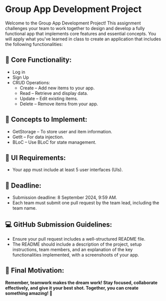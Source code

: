 # Group App Development Project
Welcome to the Group App Development Project! This assignment challenges your team to work together to design and develop a fully functional app that implements core features and essential concepts. You will apply what you've learned in class to create an application that includes the following functionalities:

## 📱 Core Functionality:
- Log in
- Sign Up
- CRUD Operations:
  - Create – Add new items to your app.
  - Read – Retrieve and display data.
  - Update – Edit existing items.
  - Delete – Remove items from your app.

## 🔧 Concepts to Implement:
- GetStorage – To store user and item information.
- GetIt – For data injection.
- BLoC – Use BLoC for state management.

## 🌟 UI Requirements:
- Your app must include at least 5 user interfaces (UIs).

## 📅 Deadline:
- Submission deadline: 8 September 2024, 9:59 AM.
- Each team must submit one pull request by the team lead, including the team name.

## 💻 GitHub Submission Guidelines:
- Ensure your pull request includes a well-structured README file.
- The README should include a description of the project, setup instructions, team members, and an explanation of the key functionalities implemented, with a screenshoots of your app.
## 🌟 Final Motivation:
**Remember, teamwork makes the dream work! Stay focused, collaborate effectively, and give it your best shot. Together, you can create something amazing! 🚀**
